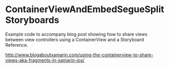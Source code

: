 # ContainerViewAndEmbedSegueSplitStoryboards
Example code to accompany blog post showing how to share views between view controllers
using a ContainerView and a Storyboard Reference.

http://www.blogaboutxamarin.com/using-the-containerview-to-share-views-aka-fragments-in-xamarin-ios/


